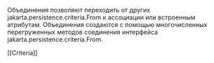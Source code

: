 Объединения позволяют переходить от других jakarta.persistence.criteria.From к ассоциации или встроенным атрибутам. Объединения создаются с помощью многочисленных перегруженных методов соединения интерфейса jakarta.persistence.criteria.From.

[[Criteria]]